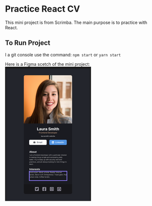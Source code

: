 # Practice React CV

This mini project is from Scrimba. The main purpose is to practice with React.

## To Run Project

I a git console use the command: `npm start` or `yarn start`

Here is a Figma scetch of the mini project:
<br/>
<img src="https://github.com/gusmontoya/Practice-React-CV/blob/main/src/assets/Figma.png" alt="figma scetch" />

